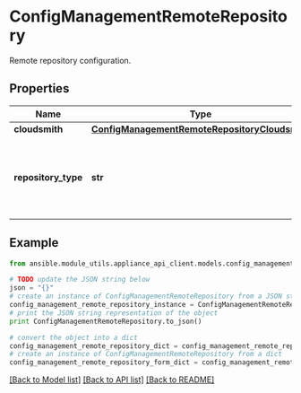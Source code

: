 # ConfigManagementRemoteRepository

Remote repository configuration.

## Properties

Name | Type | Description | Notes
------------ | ------------- | ------------- | -------------
**cloudsmith** | [**ConfigManagementRemoteRepositoryCloudsmith**](ConfigManagementRemoteRepositoryCloudsmith.md) |  | [optional] 
**repository_type** | **str** | The type of remote repository used for storing the software packages. | [optional] 

## Example

```python
from ansible.module_utils.appliance_api_client.models.config_management_remote_repository import ConfigManagementRemoteRepository

# TODO update the JSON string below
json = "{}"
# create an instance of ConfigManagementRemoteRepository from a JSON string
config_management_remote_repository_instance = ConfigManagementRemoteRepository.from_json(json)
# print the JSON string representation of the object
print ConfigManagementRemoteRepository.to_json()

# convert the object into a dict
config_management_remote_repository_dict = config_management_remote_repository_instance.to_dict()
# create an instance of ConfigManagementRemoteRepository from a dict
config_management_remote_repository_form_dict = config_management_remote_repository.from_dict(config_management_remote_repository_dict)
```
[[Back to Model list]](../README.md#documentation-for-models) [[Back to API list]](../README.md#documentation-for-api-endpoints) [[Back to README]](../README.md)


